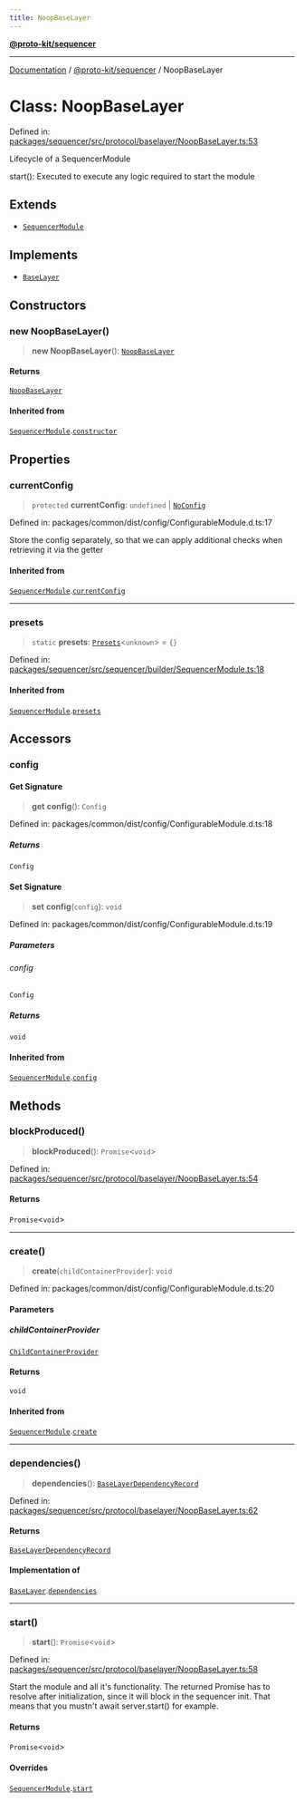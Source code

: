 ```yaml
---
title: NoopBaseLayer
---
```


[**@proto-kit/sequencer**](../README.md)

***

[Documentation](../../../README.md) / [@proto-kit/sequencer](../README.md) / NoopBaseLayer

# Class: NoopBaseLayer

Defined in: [packages/sequencer/src/protocol/baselayer/NoopBaseLayer.ts:53](https://github.com/proto-kit/framework/blob/4d6b3b6da51b3edee0fbf25ce72c1f59ec61e891/packages/sequencer/src/protocol/baselayer/NoopBaseLayer.ts#L53)

Lifecycle of a SequencerModule

start(): Executed to execute any logic required to start the module

## Extends

- [`SequencerModule`](SequencerModule.md)

## Implements

- [`BaseLayer`](../interfaces/BaseLayer.md)

## Constructors

### new NoopBaseLayer()

> **new NoopBaseLayer**(): [`NoopBaseLayer`](NoopBaseLayer.md)

#### Returns

[`NoopBaseLayer`](NoopBaseLayer.md)

#### Inherited from

[`SequencerModule`](SequencerModule.md).[`constructor`](SequencerModule.md#constructors)

## Properties

### currentConfig

> `protected` **currentConfig**: `undefined` \| [`NoConfig`](../../common/type-aliases/NoConfig.md)

Defined in: packages/common/dist/config/ConfigurableModule.d.ts:17

Store the config separately, so that we can apply additional
checks when retrieving it via the getter

#### Inherited from

[`SequencerModule`](SequencerModule.md).[`currentConfig`](SequencerModule.md#currentconfig)

***

### presets

> `static` **presets**: [`Presets`](../../common/type-aliases/Presets.md)\<`unknown`\> = `{}`

Defined in: [packages/sequencer/src/sequencer/builder/SequencerModule.ts:18](https://github.com/proto-kit/framework/blob/4d6b3b6da51b3edee0fbf25ce72c1f59ec61e891/packages/sequencer/src/sequencer/builder/SequencerModule.ts#L18)

#### Inherited from

[`SequencerModule`](SequencerModule.md).[`presets`](SequencerModule.md#presets)

## Accessors

### config

#### Get Signature

> **get** **config**(): `Config`

Defined in: packages/common/dist/config/ConfigurableModule.d.ts:18

##### Returns

`Config`

#### Set Signature

> **set** **config**(`config`): `void`

Defined in: packages/common/dist/config/ConfigurableModule.d.ts:19

##### Parameters

###### config

`Config`

##### Returns

`void`

#### Inherited from

[`SequencerModule`](SequencerModule.md).[`config`](SequencerModule.md#config)

## Methods

### blockProduced()

> **blockProduced**(): `Promise`\<`void`\>

Defined in: [packages/sequencer/src/protocol/baselayer/NoopBaseLayer.ts:54](https://github.com/proto-kit/framework/blob/4d6b3b6da51b3edee0fbf25ce72c1f59ec61e891/packages/sequencer/src/protocol/baselayer/NoopBaseLayer.ts#L54)

#### Returns

`Promise`\<`void`\>

***

### create()

> **create**(`childContainerProvider`): `void`

Defined in: packages/common/dist/config/ConfigurableModule.d.ts:20

#### Parameters

##### childContainerProvider

[`ChildContainerProvider`](../../common/interfaces/ChildContainerProvider.md)

#### Returns

`void`

#### Inherited from

[`SequencerModule`](SequencerModule.md).[`create`](SequencerModule.md#create)

***

### dependencies()

> **dependencies**(): [`BaseLayerDependencyRecord`](../interfaces/BaseLayerDependencyRecord.md)

Defined in: [packages/sequencer/src/protocol/baselayer/NoopBaseLayer.ts:62](https://github.com/proto-kit/framework/blob/4d6b3b6da51b3edee0fbf25ce72c1f59ec61e891/packages/sequencer/src/protocol/baselayer/NoopBaseLayer.ts#L62)

#### Returns

[`BaseLayerDependencyRecord`](../interfaces/BaseLayerDependencyRecord.md)

#### Implementation of

[`BaseLayer`](../interfaces/BaseLayer.md).[`dependencies`](../interfaces/BaseLayer.md#dependencies)

***

### start()

> **start**(): `Promise`\<`void`\>

Defined in: [packages/sequencer/src/protocol/baselayer/NoopBaseLayer.ts:58](https://github.com/proto-kit/framework/blob/4d6b3b6da51b3edee0fbf25ce72c1f59ec61e891/packages/sequencer/src/protocol/baselayer/NoopBaseLayer.ts#L58)

Start the module and all it's functionality.
The returned Promise has to resolve after initialization,
since it will block in the sequencer init.
That means that you mustn't await server.start() for example.

#### Returns

`Promise`\<`void`\>

#### Overrides

[`SequencerModule`](SequencerModule.md).[`start`](SequencerModule.md#start)
